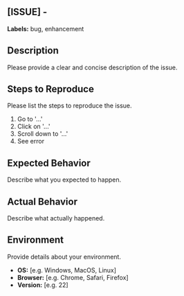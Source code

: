 ## [ISSUE] - 

**Labels:** bug, enhancement

## Description
Please provide a clear and concise description of the issue.

## Steps to Reproduce
Please list the steps to reproduce the issue.
1. Go to '...'
2. Click on '...'
3. Scroll down to '...'
4. See error

## Expected Behavior
Describe what you expected to happen.

## Actual Behavior
Describe what actually happened.

## Environment
Provide details about your environment.
- **OS:** [e.g. Windows, MacOS, Linux]
- **Browser:** [e.g. Chrome, Safari, Firefox]
- **Version:** [e.g. 22]
